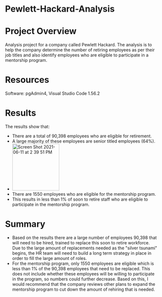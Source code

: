 # Pewlett-Hackard-Analysis
# Project Overview
Analysis project for a company called Pewlett Hackard. The analysis is to help the company determine the number of retiring employees as per their job titles and also identify employees who are eligible to participate in a mentorship program.
# Resources
Software: pgAdmin4, Visual Studio Code 1.56.2
# Results
The results show that:
* There are a total of 90,398 employees who are eligible for retirement. 
* A large majority of these employees are senior titled employees (64%).
* <img width="154" alt="Screen Shot 2021-06-11 at 2 39 51 PM" src="https://user-images.githubusercontent.com/81877387/121734590-f8b4d980-cac2-11eb-951a-cea004d39487.png">
* There are 1550 employees who are eligible for the mentorship program. 
* This results in less than 1% of soon to retire staff who are eligible to participate in the mentorship program. 

# Summary 
* Based on the results there are a large number of employees 90,398 that will need to be hired, trained to replace this soon to retire workforce. Due to the large amount of replacements needed as the "silver tsunami" begins, the HR team will need to build a long term strategy in place in order to fill the large amount of roles. 
* For the mentorship program, only 1550 employees are eligible which is less than 1% of the 90,398 employees that need to be replaced. This does not include whether these employees will be willing to participate in the program, so numbers could further decrease. Based on this, I would recommend that the company reviews other plans to expand the mentorship program to cut down the amount of rehiring that is needed. 
